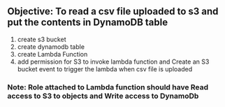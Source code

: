 
## Objective: To read a csv file uploaded to s3 and put the contents in DynamoDB table

1) create s3 bucket
2) create dynamodb table
3) create Lambda Function
4) add permission for S3 to invoke lambda function and Create an S3 bucket event to trigger the lambda when csv file is uploaded


### Note: Role attached to Lambda function should have Read access to S3 to objects and Write access to DynamoDb
